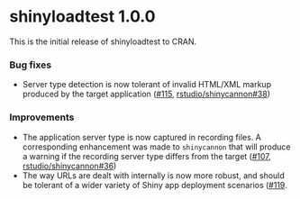 shinyloadtest 1.0.0
=======

This is the initial release of shinyloadtest to CRAN.

### Bug fixes

* Server type detection is now tolerant of invalid HTML/XML markup produced by
  the target application
  ([#115](https://github.com/rstudio/shinyloadtest/pull/115),
  [rstudio/shinycannon#38](https://github.com/rstudio/shinycannon/issues/38))

### Improvements

* The application server type is now captured in recording files. A
  corresponding enhancement was made to `shinycannon` that will produce a
  warning if the recording server type differs from the target
  ([#107](https://github.com/rstudio/shinyloadtest/pull/107),
  [rstudio/shinycannon#36](https://github.com/rstudio/shinycannon/pull/36))
* The way URLs are dealt with internally is now more robust, and should be
  tolerant of a wider variety of Shiny app deployment scenarios
  ([#119](https://github.com/rstudio/shinyloadtest/pull/119).

